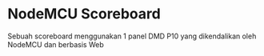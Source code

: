 # NodeMCU Scoreboard

Sebuah scoreboard menggunakan 1 panel DMD P10 yang dikendalikan oleh NodeMCU dan berbasis Web